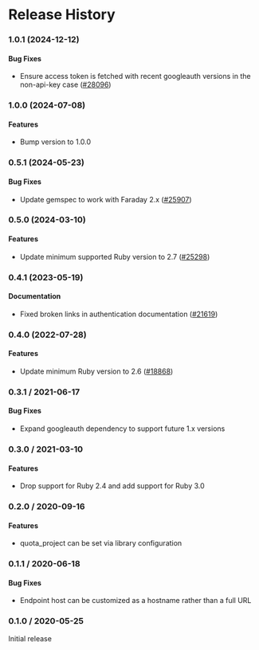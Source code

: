 # Release History

### 1.0.1 (2024-12-12)

#### Bug Fixes

* Ensure access token is fetched with recent googleauth versions in the non-api-key case ([#28096](https://github.com/googleapis/google-cloud-ruby/issues/28096)) 

### 1.0.0 (2024-07-08)

#### Features

* Bump version to 1.0.0 

### 0.5.1 (2024-05-23)

#### Bug Fixes

* Update gemspec to work with Faraday 2.x ([#25907](https://github.com/googleapis/google-cloud-ruby/issues/25907)) 

### 0.5.0 (2024-03-10)

#### Features

* Update minimum supported Ruby version to 2.7 ([#25298](https://github.com/googleapis/google-cloud-ruby/issues/25298)) 

### 0.4.1 (2023-05-19)

#### Documentation

* Fixed broken links in authentication documentation ([#21619](https://github.com/googleapis/google-cloud-ruby/issues/21619)) 

### 0.4.0 (2022-07-28)

#### Features

* Update minimum Ruby version to 2.6 ([#18868](https://github.com/googleapis/google-cloud-ruby/issues/18868)) 

### 0.3.1 / 2021-06-17

#### Bug Fixes

* Expand googleauth dependency to support future 1.x versions

### 0.3.0 / 2021-03-10

#### Features

* Drop support for Ruby 2.4 and add support for Ruby 3.0

### 0.2.0 / 2020-09-16

#### Features

* quota_project can be set via library configuration

### 0.1.1 / 2020-06-18

#### Bug Fixes

* Endpoint host can be customized as a hostname rather than a full URL

### 0.1.0 / 2020-05-25

Initial release

